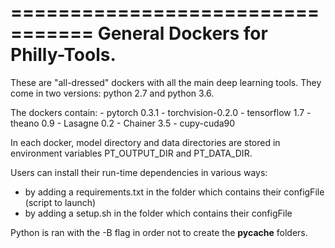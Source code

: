
=================================
General Dockers for Philly-Tools.
=================================

These are "all-dressed" dockers with all the main deep learning tools.
They come in two versions: python 2.7 and python 3.6.

The dockers contain:
    - pytorch 0.3.1
    - torchvision-0.2.0
    - tensorflow 1.7
    - theano 0.9
    - Lasagne 0.2
    - Chainer 3.5
    - cupy-cuda90

In each docker, model directory and data directories are stored in environment variables
PT_OUTPUT_DIR and PT_DATA_DIR.

Users can install their run-time dependencies in various ways:
- by adding a requirements.txt in the folder which contains their configFile (script to launch)
- by adding a setup.sh in the folder which contains their configFile

Python is ran with the -B flag in order not to create the __pycache__ folders.
